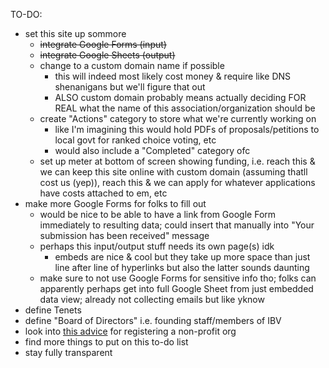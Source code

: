 TO-DO:
- set this site up sommore
  - ~~integrate Google Forms (input)~~
  - ~~integrate Google Sheets (output)~~
  - change to a custom domain name if possible
    - this will indeed most likely cost money & require like DNS shenanigans but we'll figure that out
    - ALSO custom domain probably means actually deciding FOR REAL what the name of this association/organization should be
  - create "Actions" category to store what we're currently working on
    - like I'm imagining this would hold PDFs of proposals/petitions to local govt for ranked choice voting, etc
    - would also include a "Completed" category ofc
  - set up meter at bottom of screen showing funding, i.e. reach this & we can keep this site online with custom domain (assuming thatll cost us (yep)), reach this & we can apply for whatever applications have costs attached to em, etc
- make more Google Forms for folks to fill out
  - would be nice to be able to have a link from Google Form immediately to resulting data; could insert that manually into "Your submission has been received" message 
  - perhaps this input/output stuff needs its own page(s) idk
    - embeds are nice & cool but they take up more space than just line after line of hyperlinks but also the latter sounds daunting
  - make sure to not use Google Forms for sensitive info tho; folks can apparently perhaps get into full Google Sheet from just embedded data view; already not collecting emails but like yknow
- define Tenets
- define "Board of Directors" i.e. founding staff/members of IBV
- look into [this advice](https://www.oflaherty-law.com/learn-about-law/how-do-i-register-a-non-profit-organization-in-iowa) for registering a non-profit org
- find more things to put on this to-do list
- stay fully transparent
